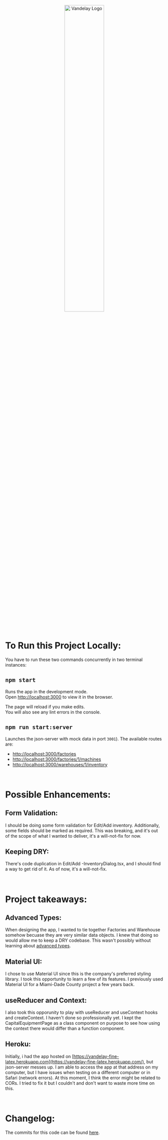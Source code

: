 <p align='center'>
<img src="https://image-cdn.neatoshop.com/styleimg/105300/none/iceblue/default/459678-20;1592408031x.jpg" alt="Vandelay Logo" width='50%'/>
</p>

<br />

# To Run this Project Locally:

You have to run these two commands concurrently in two terminal instances:

## `npm start`

Runs the app in the development mode.\
Open [http://localhost:3000](http://localhost:3000) to view it in the browser.

The page will reload if you make edits.\
You will also see any lint errors in the console.

## `npm run start:server`

Launches the json-server with mock data in port `3001`). The available routes are:

- [http://localhost:3000/factories](http://localhost:3000/factories)
- [http://localhost:3000/factories/1/machines](http://localhost:3000/factories/1/machines)
- [http://localhost:3000/warehouses/1/inventory](http://localhost:3000/warehouses/1/inventory)

<br />

# Possible Enhancements:

## Form Validation:

I should be doing some form validation for Edit/Add inventory. Additionally, some fields should be marked as required. This was breaking, and it's out of the scope of what I wanted to deliver, it's a will-not-fix for now.

## Keeping DRY:

There's code duplication in Edit/Add -InventoryDialog.tsx, and I should find a way to get rid of it. As of now, it's a will-not-fix.

<br />

# Project takeaways:

## Advanced Types:

When designing the app, I wanted to tie together Factories and Warehouse somehow becuase they are very similar data objects. I knew that doing so would allow me to keep a DRY codebase. This wasn't possibly without learning about [advanced types](https://www.typescriptlang.org/docs/handbook/advanced-types.html).

## Material UI:

I chose to use Material UI since this is the company's preferred styling library. I took this opportunity to learn a few of its features. I previously used Material UI for a Miami-Dade County project a few years back.

## useReducer and Context:

I also took this opporunity to play with useReducer and useContext hooks and createContext. I haven't done so professionally yet. I kept the CapitalEquipmentPage as a class component on purpose to see how using the context there would differ than a function component.

## Heroku:

Initially, i had the app hosted on [https://vandelay-fine-latex.herokuapp.com](https://vandelay-fine-latex.herokuapp.com/), but json-server messes up. I am able to access the app at that address on my computer, but I have issues when testing on a different computer or in Safari (network errors). At this moment, I think the error might be related to CORs. I tried to fix it but I couldn't and don't want to waste more time on this.

<br />

# Changelog:

The commits for this code can be found [here](https://github.com/maxmueller7/terazo-int/commits/main).
